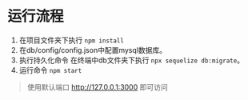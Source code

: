 # 运行流程
1. 在项目文件夹下执行 `npm install`
2. 在db/config/config.json中配置mysql数据库。
3. 执行持久化命令 在终端中db文件夹下执行 `npx sequelize db:migrate`。
4. 运行命令 `npm start` 
> 使用默认端口 http://127.0.0.1:3000 即可访问